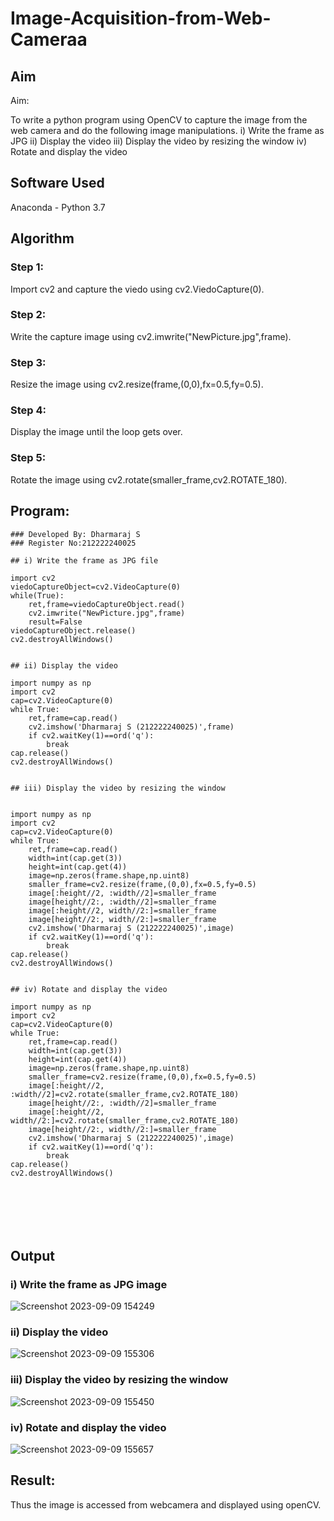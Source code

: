 # Image-Acquisition-from-Web-Cameraa
## Aim
 
Aim:
 
To write a python program using OpenCV to capture the image from the web camera and do the following image manipulations.
i) Write the frame as JPG 
ii) Display the video 
iii) Display the video by resizing the window
iv) Rotate and display the video

## Software Used
Anaconda - Python 3.7
## Algorithm
### Step 1:
Import cv2 and capture the viedo using cv2.ViedoCapture(0).

### Step 2:
Write the capture image using cv2.imwrite("NewPicture.jpg",frame).


### Step 3:
Resize the image using cv2.resize(frame,(0,0),fx=0.5,fy=0.5).


### Step 4:
Display the image until the loop gets over.


### Step 5:
Rotate the image using cv2.rotate(smaller_frame,cv2.ROTATE_180).


## Program:
``` 
### Developed By: Dharmaraj S
### Register No:212222240025

## i) Write the frame as JPG file

import cv2
viedoCaptureObject=cv2.VideoCapture(0)
while(True):
    ret,frame=viedoCaptureObject.read()
    cv2.imwrite("NewPicture.jpg",frame)
    result=False
viedoCaptureObject.release()
cv2.destroyAllWindows()


## ii) Display the video

import numpy as np
import cv2
cap=cv2.VideoCapture(0)
while True:
    ret,frame=cap.read()
    cv2.imshow('Dharmaraj S (212222240025)',frame)
    if cv2.waitKey(1)==ord('q'):
        break
cap.release()
cv2.destroyAllWindows()


## iii) Display the video by resizing the window


import numpy as np
import cv2
cap=cv2.VideoCapture(0)
while True:
    ret,frame=cap.read()
    width=int(cap.get(3))
    height=int(cap.get(4))
    image=np.zeros(frame.shape,np.uint8)
    smaller_frame=cv2.resize(frame,(0,0),fx=0.5,fy=0.5)
    image[:height//2, :width//2]=smaller_frame
    image[height//2:, :width//2]=smaller_frame
    image[:height//2, width//2:]=smaller_frame
    image[height//2:, width//2:]=smaller_frame
    cv2.imshow('Dharmaraj S (212222240025)',image)
    if cv2.waitKey(1)==ord('q'):
        break
cap.release()
cv2.destroyAllWindows()


## iv) Rotate and display the video

import numpy as np
import cv2
cap=cv2.VideoCapture(0)
while True:
    ret,frame=cap.read()
    width=int(cap.get(3))
    height=int(cap.get(4))
    image=np.zeros(frame.shape,np.uint8)
    smaller_frame=cv2.resize(frame,(0,0),fx=0.5,fy=0.5)
    image[:height//2, :width//2]=cv2.rotate(smaller_frame,cv2.ROTATE_180)
    image[height//2:, :width//2]=smaller_frame
    image[:height//2, width//2:]=cv2.rotate(smaller_frame,cv2.ROTATE_180)
    image[height//2:, width//2:]=smaller_frame
    cv2.imshow('Dharmaraj S (212222240025)',image)
    if cv2.waitKey(1)==ord('q'):
        break
cap.release()
cv2.destroyAllWindows()







```
## Output

### i) Write the frame as JPG image
![Screenshot 2023-09-09 154249](https://github.com/dharmaraj-007/Image-Acquisition-from-Web-Cameraa/assets/119560386/5439678f-5b10-458e-80a7-0f4de3657d49)


### ii) Display the video
![Screenshot 2023-09-09 155306](https://github.com/dharmaraj-007/Image-Acquisition-from-Web-Cameraa/assets/119560386/084bccf6-50d9-4aef-96c6-b8c4dcbd8d22)



### iii) Display the video by resizing the window

![Screenshot 2023-09-09 155450](https://github.com/dharmaraj-007/Image-Acquisition-from-Web-Cameraa/assets/119560386/6e52ebb7-23e9-41d1-915f-2e8bcb3eb5a0)


### iv) Rotate and display the video


![Screenshot 2023-09-09 155657](https://github.com/dharmaraj-007/Image-Acquisition-from-Web-Cameraa/assets/119560386/786af322-4a75-481a-bc60-14df51f0d09b)



## Result:
Thus the image is accessed from webcamera and displayed using openCV.
